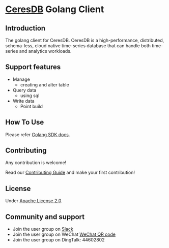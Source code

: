 # [CeresDB](https://github.com/CeresDB/ceresdb) Golang Client

## Introduction
The golang client for CeresDB.
CeresDB is a high-performance, distributed, schema-less, cloud native time-series database that can handle both time-series and analytics workloads.

## Support features
- Manage
  - creating and alter table
- Query data
  - using sql
- Write data
  - Point build

## How To Use

Please refer [Golang SDK docs](https://docs.ceresdb.io/en/sdk/go.html).

## Contributing
Any contribution is welcome!

Read our [Contributing Guide](https://github.com/CeresDB/ceresdb/blob/main/CONTRIBUTING.md) and make your first contribution!

## License
Under [Apache License 2.0](./LICENSE).

## Community and support
- Join the user group on [Slack](https://join.slack.com/t/ceresdbcommunity/shared_invite/zt-1au1ihbdy-5huC9J9s2462yBMIWmerTw)
- Join the user group on WeChat [WeChat QR code](https://github.com/CeresDB/assets/blob/main/WeChatQRCode.jpg)
- Join the user group on DingTalk: 44602802
